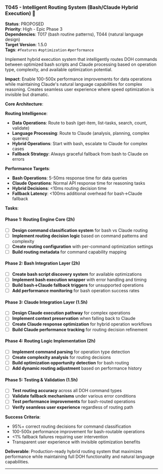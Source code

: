 ### T045 - Intelligent Routing System (Bash/Claude Hybrid Execution) 🚩

**Status**: PROPOSED  
**Priority**: High - Epic Phase 3  
**Dependencies**: T017 (bash routine patterns), T044 (natural language design)  
**Target Version**: 1.5.0  
**Tags**: `#features` `#optimization` `#performance`

Implement hybrid execution system that intelligently routes DOH commands between optimized bash scripts and Claude
processing based on operation type, complexity, and available optimization potential.

**Impact**: Enable 100-500x performance improvements for data operations while maintaining Claude's natural language
capabilities for complex reasoning. Creates seamless user experience where speed optimization is invisible but dramatic.

**Core Architecture**:

**Routing Intelligence**:

- **Data Operations**: Route to bash (get-item, list-tasks, search, count, validate)
- **Language Processing**: Route to Claude (analysis, planning, complex queries)
- **Hybrid Operations**: Start with bash, escalate to Claude for complex cases
- **Fallback Strategy**: Always graceful fallback from bash to Claude on errors

**Performance Targets**:

- **Bash Operations**: 5-50ms response time for data queries
- **Claude Operations**: Normal API response time for reasoning tasks
- **Hybrid Decisions**: <10ms routing decision time
- **Fallback Latency**: <100ms additional overhead for bash→Claude fallback

**Tasks**:

#### Phase 1: Routing Engine Core (2h)

- [ ] **Design command classification system** for bash vs Claude routing
- [ ] **Implement routing decision logic** based on command patterns and complexity
- [ ] **Create routing configuration** with per-command optimization settings
- [ ] **Build routing metadata** for command capability mapping

#### Phase 2: Bash Integration Layer (2h)

- [ ] **Create bash script discovery system** for available optimizations
- [ ] **Implement bash execution wrapper** with error handling and timing
- [ ] **Build bash→Claude fallback triggers** for unsupported operations
- [ ] **Add performance monitoring** for bash operation success rates

#### Phase 3: Claude Integration Layer (1.5h)

- [ ] **Design Claude execution pathway** for complex operations
- [ ] **Implement context preservation** when falling back to Claude
- [ ] **Create Claude response optimization** for hybrid operation workflows
- [ ] **Build Claude performance tracking** for routing decision refinement

#### Phase 4: Routing Logic Implementation (2h)

- [ ] **Implement command parsing** for operation type detection
- [ ] **Create complexity analysis** for routing decisions
- [ ] **Build optimization opportunity detection** for bash routing
- [ ] **Add dynamic routing adjustment** based on performance history

#### Phase 5: Testing & Validation (1.5h)

- [ ] **Test routing accuracy** across all DOH command types
- [ ] **Validate fallback mechanisms** under various error conditions
- [ ] **Test performance improvements** for bash-routed operations
- [ ] **Verify seamless user experience** regardless of routing path

**Success Criteria**:

- 95%+ correct routing decisions for command classification
- 100-500x performance improvement for bash-routable operations
- <1% fallback failures requiring user intervention
- Transparent user experience with invisible optimization benefits

**Deliverable**: Production-ready hybrid routing system that maximizes performance while maintaining full DOH
functionality and natural language capabilities.

---
